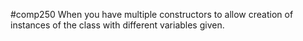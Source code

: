 #comp250 
When you have multiple constructors to allow creation of instances of the class with different variables given.
